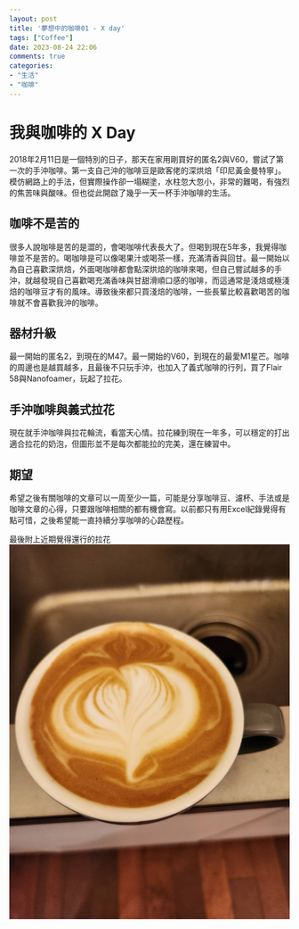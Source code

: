 ```yaml
---
layout: post
title: '夢想中的咖啡01 - X day'
tags: ["Coffee"]
date: 2023-08-24 22:06
comments: true
categories:
- "生活"
- "咖啡"
---
```

# 我與咖啡的 X Day
2018年2月11日是一個特別的日子，那天在家用剛買好的匿名2與V60，嘗試了第一次的手沖咖啡。第一支自己沖的咖啡豆是歐客佬的深烘焙「印尼黃金曼特寧」。模仿網路上的手法，但實際操作卻一塌糊塗，水柱忽大忽小，非常的難喝，有強烈的焦苦味與酸味。但也從此開啟了幾乎一天一杯手沖咖啡的生活。

## 咖啡不是苦的
很多人說咖啡是苦的是澀的，會喝咖啡代表長大了。但喝到現在5年多，我覺得咖啡並不是苦的。喝咖啡是可以像喝果汁或喝茶一樣，充滿清香與回甘。最一開始以為自己喜歡深烘焙，外面喝咖啡都會點深烘焙的咖啡來喝，但自己嘗試越多的手沖，就越發現自己喜歡喝充滿香味與甘甜滑順口感的咖啡，而這通常是淺焙或極淺焙的咖啡豆才有的風味。導致後來都只買淺焙的咖啡，一些長輩比較喜歡喝苦的咖啡就不會喜歡我沖的咖啡。
<!--more-->

## 器材升級
最一開始的匿名2，到現在的M47。最一開始的V60，到現在的最愛M1星芒。咖啡的周邊也是越買越多，且最後不只玩手沖，也加入了義式咖啡的行列，買了Flair 58與Nanofoamer，玩起了拉花。

## 手沖咖啡與義式拉花
現在就手沖咖啡與拉花輪流，看當天心情。拉花練到現在一年多，可以穩定的打出適合拉花的奶泡，但圖形並不是每次都能拉的完美，還在練習中。

## 期望
希望之後有關咖啡的文章可以一周至少一篇，可能是分享咖啡豆、濾杯、手法或是咖啡文章的心得，只要跟咖啡相關的都有機會寫。以前都只有用Excel紀錄覺得有點可惜，之後希望能一直持續分享咖啡的心路歷程。

最後附上近期覺得還行的拉花
 ![](/wp-content/uploads/2023/8/2023-08-24-9.JPG)
